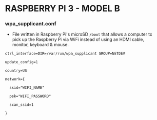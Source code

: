 # RASPBERRY PI 3 - MODEL B


### wpa_supplicant.conf
- File written in Raspberry Pi's microSD ```/boot``` that allows a computer to pick up the Raspberry Pi via WiFi instead of using an HDMI cable, monitor, keyboard & mouse.
```
ctrl_interface=DIR=/var/run/wpa_supplicant GROUP=NETDEV

update_config=1

country=US

network={

  ssid="WIFI_NAME"

  psk="WIFI_PASSWORD"

  scan_ssid=1

}
```
